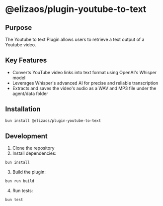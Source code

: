 # @elizaos/plugin-youtube-to-text

## Purpose
The Youtube to text Plugin allows users to retrieve a text output of a Youtube video.

## Key Features
- Converts YouTube video links into text format using OpenAI's Whisper model
- Leverages Whisper's advanced AI for precise and reliable transcription
- Extracts and saves the video's audio as a WAV and MP3 file under the agent/data folder

## Installation
```bash
bun install @elizaos/plugin-youtube-to-text
```

## Development
1. Clone the repository
2. Install dependencies:
```bash
bun install
```
3. Build the plugin:
```bash
bun run build
```
4. Run tests:
```bash
bun test
```

